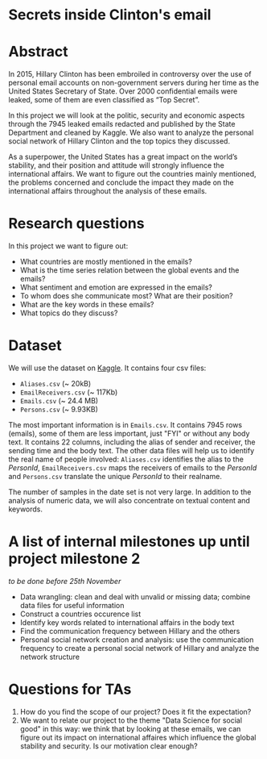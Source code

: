 # Secrets inside Clinton's email

# Abstract
In 2015, Hillary Clinton has been embroiled in controversy over the use of personal email accounts on non-government servers during her time as the United States Secretary of State. Over 2000 confidential emails were leaked, some of them are even classified as “Top Secret”. 

In this project we will look at the politic, security and economic aspects through the 7945 leaked emails redacted and published by the State Department and cleaned by Kaggle. We also want to analyze the personal social network of Hillary Clinton and the top topics they discussed.

As a superpower, the United States has a great impact on the world’s stability, and their position and attitude will strongly influence the international affairs. We want to figure out the countries mainly mentioned, the problems concerned and conclude the impact they made on the international affairs throughout the analysis of these emails.

# Research questions
In this project we want to figure out:
- What countries are mostly mentioned in the emails?
- What is the time series relation between the global events and the emails?
- What sentiment and emotion are expressed in the emails?
- To whom does she communicate most? What are their position?
- What are the key words in these emails?
- What topics do they discuss?

# Dataset

We will use the dataset on [Kaggle](https://www.kaggle.com/kaggle/hillary-clinton-emails). It contains four csv files: 
- `Aliases.csv` (~ 20kB)
- `EmailReceivers.csv` (~ 117Kb)
- `Emails.csv` (~ 24.4 MB)
- `Persons.csv` (~ 9.93KB)

The most important information is in `Emails.csv`. It contains 7945 rows (emails), some of them are less important, just "FYI" or without any body text. It contains 22 columns, including the alias of sender and receiver, the sending time and the body text. The other data files will help us to identify the real name of people involved: `Aliases.csv` identifies the alias to the _PersonId_, `EmailReceivers.csv` maps the receivers of emails to the _PersonId_ and `Persons.csv` translate the unique _PersonId_ to their realname.

The number of samples in the date set is not very large. In addition to the analysis of numeric data, we will also concentrate on textual content and keywords.

# A list of internal milestones up until project milestone 2
_to be done before 25th November_
- Data wrangling: clean and deal with unvalid or missing data; combine data files for useful information
- Construct a countries occurence list
- Identify key words related to international affairs in the body text
- Find the communication frequency between Hillary and the others
- Personal social network creation and analysis: use the communication frequency to create a personal social network of Hillary and analyze the network structure

# Questions for TAs
1. How do you find the scope of our project? Does it fit the expectation?
2. We want to relate our project to the theme "Data Science for social good" in this way: we think that by looking at these emails, we can figure out its impact on international affaires which influence the global stability and security. Is our motivation clear enough?



